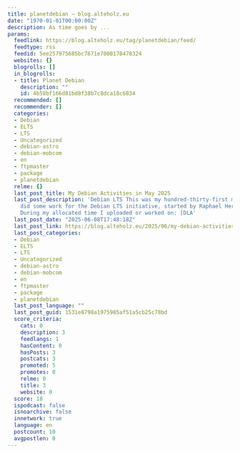 ```yaml
---
title: planetdebian – blog.alteholz.eu
date: "1970-01-01T00:00:00Z"
description: As time goes by ...
params:
  feedlink: https://blog.alteholz.eu/tag/planetdebian/feed/
  feedtype: rss
  feedid: 5ee257975685bc7671e7008178478324
  websites: {}
  blogrolls: []
  in_blogrolls:
  - title: Planet Debian
    description: ""
    id: 4b58bf166d81bd8f38b7c8dca18c6834
  recommended: []
  recommender: []
  categories:
  - Debian
  - ELTS
  - LTS
  - Uncategorized
  - debian-astro
  - debian-mobcom
  - en
  - ftpmaster
  - package
  - planetdebian
  relme: {}
  last_post_title: My Debian Activities in May 2025
  last_post_description: 'Debian LTS This was my hundred-thirty-first month that I
    did some work for the Debian LTS initiative, started by Raphael Hertzog at Freexian.
    During my allocated time I uploaded or worked on: [DLA'
  last_post_date: "2025-06-08T17:48:18Z"
  last_post_link: https://blog.alteholz.eu/2025/06/my-debian-activities-in-may-2025/
  last_post_categories:
  - Debian
  - ELTS
  - LTS
  - Uncategorized
  - debian-astro
  - debian-mobcom
  - en
  - ftpmaster
  - package
  - planetdebian
  last_post_language: ""
  last_post_guid: 1531e8798a1975985af51a5cb25c78bd
  score_criteria:
    cats: 0
    description: 3
    feedlangs: 1
    hasContent: 0
    hasPosts: 3
    postcats: 3
    promoted: 5
    promotes: 0
    relme: 0
    title: 3
    website: 0
  score: 18
  ispodcast: false
  isnoarchive: false
  innetwork: true
  language: en
  postcount: 10
  avgpostlen: 0
---
```

